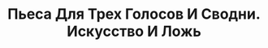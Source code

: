 ---
draft: false
slug: pesa-dlia-trekh-golosov-i-svodni-iskusstvo-i-lozh-a1276db8
title: Пьеса Для Трех Голосов И Сводни. Искусство И Ложь
type: books
params:
  authors:
    - Jeanette Winterson, Дженет Уинтерсон, Евгений Кац
  book_title: Пьеса Для Трех Голосов И Сводни. Искусство И Ложь
  book_description: '`Пьеса для трех голосов и сводни. Искусство и ложь` - изящная и глубокая импровизация самого провокационного британского автора последнего деcятилетия Дженет Уинтерсон, поэма в прозе об искусстве, эротике и личности. В этой фантазии, разворачивающейся по законам живописи и музыки, Гендель, Пикассо и Сапфо отправляются в мертвом поезде на поиски истины, света и любви - но что отыщут они, спасаясь от ужаса серости и обыденности?<br /><br />Дженет Уинтерсон (р. 1959) - автор хорошо известных российскому читателю романов `Тайнопись плоти` и `Страсть`, переведенных на 17 языков, лауреат нескольких европейских и американских литературных премий. `Пьеса для трех голосов и сводни. Искусство и ложь` публикуется на русском языке впервые.'
  cover: https://images-na.ssl-images-amazon.com/images/S/compressed.photo.goodreads.com/books/1203799865i/2885253.jpg
  isbn: '9785699038220'
  languages:
    - Русский
  goodreads_link: https://www.goodreads.com/book/show/2885253
  page_count: '336'
  publication_year: '2003'
  publishers:
    - Эксмо
  russian_audioversion: false
  russian_translation_status: exists
  short_book_description: '`Пьеса для трех голосов и сводни. Искусство и ложь` - изящная и глубокая импровизация самого провокационного британского автора последнего деcятилетия Дженет Уинтерсон, поэма в прозе об искусстве,...'
  tags:
    - british literature
    - lgbtq-plus
    - art
    - contemporary
    - fiction
    - lesbian
    - literary fiction
    - magical realism
    - queer
    - technology
---
